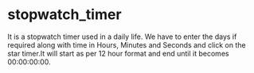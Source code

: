 # stopwatch_timer
It is a stopwatch timer used in a daily life. We have to enter the days if required along with time in Hours, Minutes and Seconds and click on the star timer.It will start as per 12 hour format and end until it becomes 00:00:00:00.
